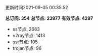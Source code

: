 更新时间2021-09-05 00:35:52

**总订阅: 354**
**总节点: 23977**
**有效节点: 4297**
- ss节点: 2683
- v2ray节点: 1413
- ssr节点: 105
- trojan节点: 96
